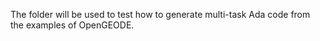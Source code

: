 The folder will be used to test how to generate multi-task Ada code from the examples of OpenGEODE.
